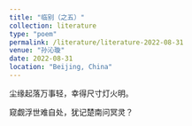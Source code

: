 ```yaml
---
title: "临别（之五）"
collection: literature
type: "poem"
permalink: /literature/literature-2022-08-31
venue: "孙沁璇"
date: 2022-08-31
location: "Beijing, China"
---
```


尘缘起落万事轻，幸得尺寸灯火明。

窥觑浮世难自处，犹记楚南问冥灵？


